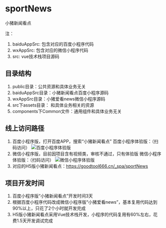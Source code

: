 # sportNews
小猪新闻看点

注：
1. baiduAppSrc: 包含对应的百度小程序代码
2. wxAppSrc: 包含对应的微信小程序代码
3. src: vue技术栈项目源码

## 目录结构
   1. public目录：公共资源和具体业务无关
   2. baiduAppSrc目录：小猪新闻看点百度小程序源码
   3. wxAppSrc目录：小猪爱看news微信小程序源码
   4. src下assets目录： 和具体业务相关的资源
   5. components下Common文件：通用组件和具体业务无关

## 线上访问路径
  1. 百度小程序版，打开百度APP，搜索“小猪新闻看点”
     百度小程序体验版：（扫码访问）
     ![百度小程序体验版](https://goodtool666.cn/_spa/baiduApp.png "百度小程序体验版")
  2. 微信小程序版，目前因项目含有视频类，审核不通过，只有体验版
     微信小程序体验版：（扫码访问）
     ![微信小程序体验版](https://goodtool666.cn/_spa/wxApp.png "微信小程序体验版")
  3. 对应的H5版小猪新闻看点：https://goodtool666.cn/_spa/sportNews

## 项目开发时间
  1. 百度小程序版“小猪新闻看点”开发时间3天
  2. 根据百度小程序代码改成微信小程序版“小猪爱看news”，基本复用代码达到90%以上，只花了2个小时就开发完成
  3. H5版小猪新闻看点采用Vue技术栈开发，小程序的代码复用有60%左右，花费1.5天开发调试完成